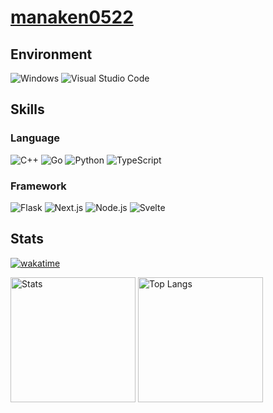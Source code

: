 # [manaken0522](https://manaken0522.com)

## Environment
![Windows](https://img.shields.io/badge/Windows-0078D6?style=for-the-badge&logo=windows&logoColor=white)
![Visual Studio Code](https://img.shields.io/badge/Visual_Studio_Code-0078D4?style=for-the-badge&logo=visual%20studio%20code&logoColor=white)

## Skills
### Language
![C++](https://img.shields.io/badge/C%2B%2B-00599C?style=for-the-badge&logo=c%2B%2B&logoColor=white)
![Go](https://img.shields.io/badge/Go-00ADD8?style=for-the-badge&logo=go&logoColor=white)
![Python](https://img.shields.io/badge/Python-FFD43B?style=for-the-badge&logo=python&logoColor=blue)
![TypeScript](https://img.shields.io/badge/TypeScript-007ACC?style=for-the-badge&logo=typescript&logoColor=white)
### Framework
![Flask](https://img.shields.io/badge/Flask-000000?style=for-the-badge&logo=flask&logoColor=white)
![Next.js](https://img.shields.io/badge/next%20js-000000?style=for-the-badge&logo=nextdotjs&logoColor=white)
![Node.js](https://img.shields.io/badge/Node%20js-339933?style=for-the-badge&logo=nodedotjs&logoColor=white)
![Svelte](https://img.shields.io/badge/Svelte-4A4A55?style=for-the-badge&logo=svelte&logoColor=FF3E00)

## Stats
[![wakatime](https://wakatime.com/badge/user/4535f64b-bfa6-4aeb-ac8d-3f5944b9745f.svg)](https://wakatime.com/@4535f64b-bfa6-4aeb-ac8d-3f5944b9745f)
<div>
   <img alt="Stats" height="200px" src="https://github-readme-stats.vercel.app/api?username=manaken0522&theme=dark" />
   <img alt="Top Langs" height="200px" src="https://github-readme-stats.vercel.app/api/top-langs/?username=manaken0522&layout=compact&theme=dark" />
</div>
